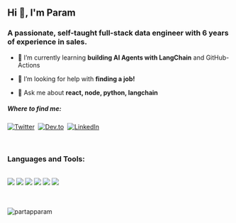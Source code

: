 
<br />

## Hi 👋, I'm Param
### A passionate, self-taught full-stack data engineer with 6 years of experience in sales.

- 🌱 I’m currently learning **building AI Agents with LangChain** and GitHub-Actions

- 🤝 I’m looking for help with **finding a job!**

- 💬 Ask me about **react, node, python, langchain**

##### Where to find me:

<a href="https://twitter.com/partaphere"><img src="https://img.shields.io/badge/Twitter-1DA1F2?style=for-the-badge&logo=twitter&logoColor=white" alt="Twitter" /></a>&nbsp;
<a href="https://dev.to/partapparam"><img src="https://img.shields.io/badge/dev.to-0A0A0A?style=for-the-badge&logo=dev.to&logoColor=white" alt="Dev.to" /></a>&nbsp;
<a href="https://www.linkedin.com/in/parampartapsingh1961/" target="blank"><img src="https://img.shields.io/badge/LinkedIn-0A66C2?style=for-the-badge&logo=linkedin&logoColor=#0A66C2" alt=LinkedIn /> </a>

<br />

<h3 align="left">Languages and Tools:</h3>
<br />
<div>
  <img src="https://img.shields.io/badge/-javascript-F7DF1E?&style=for-the-badge&logo=javascript&logoColor=black" />
  <img src="https://img.shields.io/badge/Node.js-43853D?style=for-the-badge&logo=node.js&logoColor=white" />
<img src="https://img.shields.io/badge/Express.js-404D59?style=for-the-badge" />
<img src="https://img.shields.io/badge/-ReactJS-grey?&style=for-the-badge&logo=react&logoColor=61DAFB" />
<img src="https://img.shields.io/badge/Python-3776AB?style=for-the-badge&logo=python&logoColor=white" />
<img src="https://img.shields.io/badge/Flask-000000?style=for-the-badge&logo=flask&logoColor=white" />
</div>

<br />
<br />

<p><img align="center" src="https://github-readme-streak-stats.herokuapp.com/?user=partapparam&" alt="partapparam" /></p>
